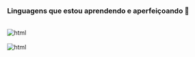 
### Linguagens que estou aprendendo e aperfeiçoando 💪

<div style='display: inline_block'><br/>

  <img align="center" alt="html" src="https://img.shields.io/badge/Python-3776AB?style=for-the-badge&logo=python&logoColor=white">

<div>

<div style='display: inline_block'><br/>

  <img align="center" alt="html" src="https://img.shields.io/badge/JavaScript-F7DF1E?style=for-the-badge&logo=javascript&logoColor=black">

<div>
